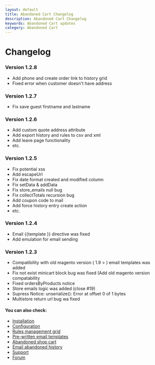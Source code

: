 ```yaml
---
layout: default
title: Abandoned Cart Changelog
description: Abandoned Cart Changelog
keywords: Abandoned Cart updates
category: Abandoned Cart
---
```


# Changelog

### Version 1.2.8

 -  Add phone and create order link to history grid
 -  Fixed error when customer doesn't have address

### Version 1.2.7

 -  Fix save guest firstname and lastname

### Version 1.2.6

 -  Add custom quote address attribute
 -  Add export history and rules to csv and xml
 -  Add leave page functionality
 -  etc.

### Version 1.2.5

 -  Fix potential xss
 -  Add escapeUrl
 -  Fix date format created and modified column
 -  Fix setData & addData
 -  Fix store_emails null bug
 -  Fix collectTotals recursion bug
 -  Add coupon code to mail
 -  Add force history entry create action
 -  etc.

### Version 1.2.4

 -  Email {{template }} directive was fixed
 -  Add emulation for email sending

### Version 1.2.3

 -  Compatibility with old magento version ( 1.9 > ) email templates was added
 -  Fix not exist minicart block bug was fixed (Add old magento version compatability
 -  Fixed ordersByProducts notice
 -  Store emails logic was added (close #19)
 -  Supress Notice: unserialize(): Error at offset 0 of 1 bytes
 -  Multistore return url bug wa fixed

#### You can also check:

*   [Installation](../installation/)
*   [Configuration](../configuration/)
*   [Rules management grid](rules-grid/)
*   [Pre-written email templates](pre-written-templates/)
*   [Abandoned shop cart](abandoned-shop-cart/)
*   [Email abandoned history](email-history/)
*   [Support](https://swissuplabs.com/contacts/)
*   [Forum](https://swissuplabs.com/magento-forum/)
